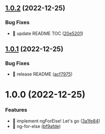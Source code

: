 ## [1.0.2](https://github.com/kreuzerk/ng-for-else/compare/v1.0.1...v1.0.2) (2022-12-25)

### Bug Fixes

- 🐛 update README TOC ([20e5201](https://github.com/kreuzerk/ng-for-else/commit/20e520117efa430f304011eeaafbdda06033db36))

## [1.0.1](https://github.com/kreuzerk/ng-for-else/compare/v1.0.0...v1.0.1) (2022-12-25)

### Bug Fixes

- 🐛 release README ([acf7975](https://github.com/kreuzerk/ng-for-else/commit/acf7975c9109eacd9c93bae143089469a1a7c7fb))

# 1.0.0 (2022-12-25)

### Features

- 🎸 implement ngForElse! Let's go ([3a1fe84](https://github.com/kreuzerk/ng-for-else/commit/3a1fe84b11b749f7236c9834bfc323c403263095))
- 🎸 ng-for-else ([bf9afde](https://github.com/kreuzerk/ng-for-else/commit/bf9afdebe130c0841295cfde5d3f134a4bd4ab27))
